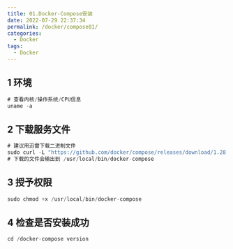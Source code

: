 ```yaml
---
title: 01.Docker-Compose安装
date: 2022-07-29 22:37:34
permalink: /docker/compose01/
categories: 
  - Docker
tags: 
  - Docker
---
```




## 1 环境

```javascript
# 查看内核/操作系统/CPU信息 
uname -a 
```

## 2 下载服务文件

```javascript
# 建议用迅雷下载二进制文件
sudo curl -L "https://github.com/docker/compose/releases/download/1.28.4/docker-compose-$(uname -s)-$(uname -m)" -o /usr/local/bin/docker-compose
# 下载的文件会输出到 /usr/local/bin/docker-compose
```

## 3 授予权限

```javascript
sudo chmod +x /usr/local/bin/docker-compose
```

## 4 检查是否安装成功

```javascript
cd /docker-compose version
```
